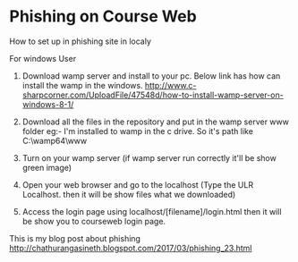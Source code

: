 # Phishing on Course Web

How to set up in phishing site in localy

For windows User

1) Download wamp server and install to your pc. Below link has how can install the wamp in the windows.
    http://www.c-sharpcorner.com/UploadFile/47548d/how-to-install-wamp-server-on-windows-8-1/

2) Download all the files in the repository and put in the wamp server www folder
      eg:- I'm installed to wamp in the c drive. So it's path like C:\wamp64\www
      
3) Turn on your wamp server (if wamp server run correctly it'll be show green image)

4) Open your web browser and go to the localhost (Type the ULR Localhost. then it will be show files what we downloaded)

5) Access the login page using localhost/[filename]/login.html
  then it will be show you to courseweb login page.
  
  This is my blog post about phishing 
    http://chathurangasineth.blogspot.com/2017/03/phishing_23.html
